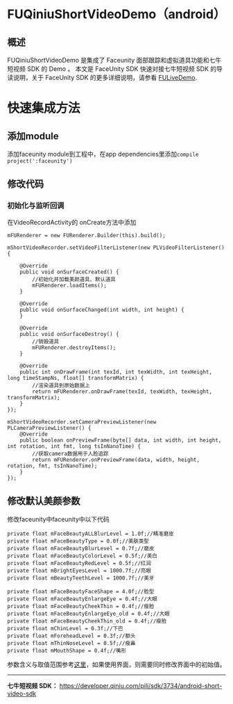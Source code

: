﻿# FUQiniuShortVideoDemo（android）

## 概述

FUQiniuShortVideoDemo 是集成了 Faceunity 面部跟踪和虚拟道具功能和七牛短视频 SDK 的 Demo 。
本文是 FaceUnity SDK 快速对接七牛短视频 SDK 的导读说明，关于 FaceUnity SDK 的更多详细说明，请参看 [FULiveDemo](https://github.com/Faceunity/FULiveDemoDroid/tree/dev).

# 快速集成方法
## 添加module
添加faceunity module到工程中，在app dependencies里添加`compile project(':faceunity')`
## 修改代码
### 初始化与监听回调
在VideoRecordActivity的
onCreate方法中添加
```
mFURenderer = new FURenderer.Builder(this).build();

mShortVideoRecorder.setVideoFilterListener(new PLVideoFilterListener() {

    @Override
    public void onSurfaceCreated() {
        //初始化并加载美颜道具、默认道具
        mFURenderer.loadItems();
    }

    @Override
    public void onSurfaceChanged(int width, int height) {
    }

    @Override
    public void onSurfaceDestroy() {
        //销毁道具
        mFURenderer.destroyItems();
    }

    @Override
    public int onDrawFrame(int texId, int texWidth, int texHeight, long timeStampNs, float[] transformMatrix) {
        //渲染道具到原始数据上
        return mFURenderer.onDrawFrame(texId, texWidth, texHeight, transformMatrix);
    }
});

mShortVideoRecorder.setCameraPreviewListener(new PLCameraPreviewListener() {
    @Override
    public boolean onPreviewFrame(byte[] data, int width, int height, int rotation, int fmt, long tsInNanoTime) {
        //获取camera数据用于人脸追踪
        return mFURenderer.onPreviewFrame(data, width, height, rotation, fmt, tsInNanoTime);
    }
});
```
## 修改默认美颜参数
修改faceunity中faceunity中以下代码
```
private float mFaceBeautyALLBlurLevel = 1.0f;//精准磨皮
private float mFaceBeautyType = 0.0f;//美肤类型
private float mFaceBeautyBlurLevel = 0.7f;//磨皮
private float mFaceBeautyColorLevel = 0.5f;//美白
private float mFaceBeautyRedLevel = 0.5f;//红润
private float mBrightEyesLevel = 1000.7f;//亮眼
private float mBeautyTeethLevel = 1000.7f;//美牙

private float mFaceBeautyFaceShape = 4.0f;//脸型
private float mFaceBeautyEnlargeEye = 0.4f;//大眼
private float mFaceBeautyCheekThin = 0.4f;//瘦脸
private float mFaceBeautyEnlargeEye_old = 0.4f;//大眼
private float mFaceBeautyCheekThin_old = 0.4f;//瘦脸
private float mChinLevel = 0.3f;//下巴
private float mForeheadLevel = 0.3f;//额头
private float mThinNoseLevel = 0.5f;//瘦鼻
private float mMouthShape = 0.4f;//嘴形
```
参数含义与取值范围参考[这里](http://www.faceunity.com/technical/android-beauty.html)，如果使用界面，则需要同时修改界面中的初始值。

------
**七牛短视频 SDK：** https://developer.qiniu.com/pili/sdk/3734/android-short-video-sdk